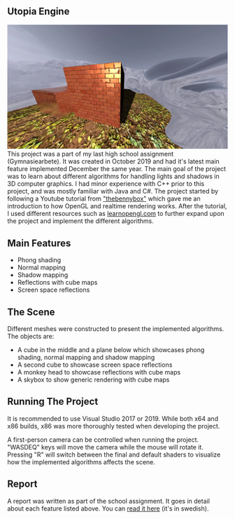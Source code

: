 ## Utopia Engine
![github-small](Utopia/Resources/Showcase1.png)
This project was a part of my last high school assignment (Gymnasiearbete). It was created in October 2019 and had it's latest main feature implemented December the same year. The main goal of the project was to learn about different algorithms for handling lights and shadows in 3D computer graphics. I had minor experience with C++ prior to this project, and was mostly familiar with Java and C#.
The project started by following a Youtube tutorial from ["thebennybox"](https://www.youtube.com/watch?v=ftiKrP3gW3k&list=PLEETnX-uPtBXT9T-hD0Bj31DSnwio-ywh) which gave me an introduction to how OpenGL and realtime rendering works. 
After the tutorial, I used different resources such as [learnopengl.com](https://learnopengl.com/) to further expand upon the project and implement the different algorithms.

## Main Features
* Phong shading
* Normal mapping
* Shadow mapping
* Reflections with cube maps
* Screen space reflections

## The Scene
Different meshes were constructed to present the implemented algorithms. The objects are:
* A cube in the middle and a plane below which showcases phong shading, normal mapping and shadow mapping
* A second cube to showcase screen space reflections
* A monkey head to showcase reflections with cube maps
* A skybox to show generic rendering with cube maps

## Running The Project
It is recommended to use Visual Studio 2017 or 2019. While both x64 and x86 builds, x86 was more thoroughly tested when developing the project.

A first-person camera can be controlled when running the project. "WASDEQ" keys will move the camera while the mouse will rotate it. Pressing "R" will switch between the final and default shaders to visualize how the implemented algorithms affects the scene.

## Report
A report was written as part of the school assignment. It goes in detail about each feature listed above. You can [read it here](https://drive.google.com/file/d/13NIolz76D7zeJDDkTpxawwOKp9tclkq_/view?usp=sharing) (it's in swedish).
